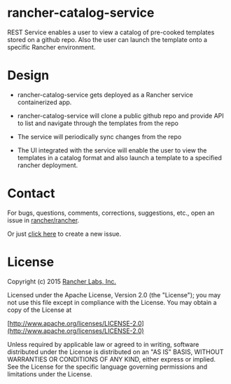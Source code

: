 
rancher-catalog-service
=======================
REST Service enables a user to view a catalog of pre-cooked templates stored on a github repo. Also the user can  launch the template onto a specific Rancher environment.

Design
==========
* rancher-catalog-service gets deployed as a Rancher service containerized app. 

* rancher-catalog-service will clone a public github repo and provide API to list and navigate through the templates from the repo

* The service will periodically sync  changes from the repo

* The UI integrated with the service will enable the user to view the templates in a catalog format and also launch a template to a specified rancher deployment.

Contact
========
For bugs, questions, comments, corrections, suggestions, etc., open an issue in
 [rancher/rancher](//github.com/rancher/rancher/issues).

Or just [click here](//github.com/rancher/rancher/issues/new?title=%5Brancher-dns%5D%20) to create a new issue.

License
=======
Copyright (c) 2015 [Rancher Labs, Inc.](http://rancher.com)

Licensed under the Apache License, Version 2.0 (the "License");
you may not use this file except in compliance with the License.
You may obtain a copy of the License at

[http://www.apache.org/licenses/LICENSE-2.0](http://www.apache.org/licenses/LICENSE-2.0)

Unless required by applicable law or agreed to in writing, software
distributed under the License is distributed on an "AS IS" BASIS,
WITHOUT WARRANTIES OR CONDITIONS OF ANY KIND, either express or implied.
See the License for the specific language governing permissions and
limitations under the License.
